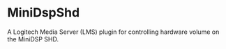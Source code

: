 # MiniDspShd
A Logitech Media Server (LMS) plugin for controlling hardware volume on the MiniDSP SHD.
